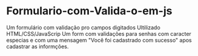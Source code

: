 # Formulario-com-Valida-o-em-js
Um formulário com validação pro campos digitados 
Ultilizado HTML/CSS/JavaScrip 
Um form com validações para senhas com caracter especias e com uma mensagem "Você foi cadastrado com sucesso" apos cadastrar as informções.
